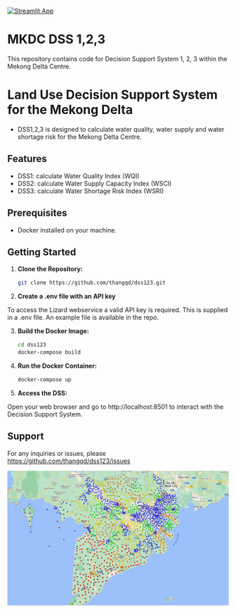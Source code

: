 [![Streamlit App](https://static.streamlit.io/badges/streamlit_badge_black_white.svg)](https://dss123.streamlit.app/)

# MKDC DSS 1,2,3
This repository contains code for Decision Support System 1, 2, 3 within the Mekong Delta Centre.

# Land Use Decision Support System for the Mekong Delta

- DSS1,2,3 is designed to calculate water quality, water supply and water shortage risk for the Mekong Delta Centre. 

## Features

- DSS1: calculate Water Quality Index (WQI)
- DSS2: calculate Water Supply Capacity Index (WSCI)
- DSS3: calculate Water Shortage Risk Index (WSRI)
	

## Prerequisites

- Docker installed on your machine.

## Getting Started

1. **Clone the Repository:**
    ```bash
    git clone https://github.com/thangqd/dss123.git
	```
	
2. **Create a .env file with an API key**

To access the Lizard webservice a valid API key is required. This is supplied in a .env file. An example file is available in the repo. 
	
3. **Build the Docker Image:**
	```bash
	cd dss123
	docker-compose build 
	```
	
4. **Run the Docker Container:**
    ```bash
    docker-compose up
	```

5. **Access the DSS:**

Open your web browser and go to http://localhost:8501 to interact with the Decision Support System.

## Support
For any inquiries or issues, please https://github.com/thangqd/dss123/issues

<img src="./images/dss2.png"/>
